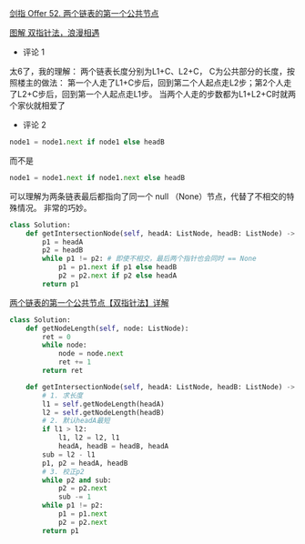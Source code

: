[剑指 Offer 52. 两个链表的第一个公共节点](https://leetcode-cn.com/problems/liang-ge-lian-biao-de-di-yi-ge-gong-gong-jie-dian-lcof/)

[图解 双指针法，浪漫相遇](https://leetcode-cn.com/problems/liang-ge-lian-biao-de-di-yi-ge-gong-gong-jie-dian-lcof/solution/shuang-zhi-zhen-fa-lang-man-xiang-yu-by-ml-zimingm/)

- 评论 1

太6了，我的理解： 两个链表长度分别为L1+C、L2+C， C为公共部分的长度，按照楼主的做法： 第一个人走了L1+C步后，回到第二个人起点走L2步；第2个人走了L2+C步后，回到第一个人起点走L1步。 当两个人走的步数都为L1+L2+C时就两个家伙就相爱了

- 评论 2

```python
node1 = node1.next if node1 else headB
```
而不是
```python
node1 = node1.next if node1.next else headB
```
可以理解为两条链表最后都指向了同一个 null （None）节点，代替了不相交的特殊情况。 非常的巧妙。

```python
class Solution:
    def getIntersectionNode(self, headA: ListNode, headB: ListNode) -> ListNode:
        p1 = headA
        p2 = headB
        while p1 != p2: # 即使不相交，最后两个指针也会同时 == None
            p1 = p1.next if p1 else headB
            p2 = p2.next if p2 else headA
        return p1
```

[两个链表的第一个公共节点【双指针法】详解](https://leetcode-cn.com/problems/liang-ge-lian-biao-de-di-yi-ge-gong-gong-jie-dian-lcof/solution/liang-ge-lian-biao-de-di-yi-ge-gong-gong-l4vl/)

```python
class Solution:
    def getNodeLength(self, node: ListNode):
        ret = 0
        while node:
            node = node.next
            ret += 1
        return ret

    def getIntersectionNode(self, headA: ListNode, headB: ListNode) -> ListNode:
        # 1. 求长度
        l1 = self.getNodeLength(headA)
        l2 = self.getNodeLength(headB)
        # 2. 默认headA最短
        if l1 > l2:
            l1, l2 = l2, l1
            headA, headB = headB, headA
        sub = l2 - l1
        p1, p2 = headA, headB
        # 3. 校正p2
        while p2 and sub:
            p2 = p2.next
            sub -= 1
        while p1 != p2:
            p1 = p1.next
            p2 = p2.next
        return p1
```



